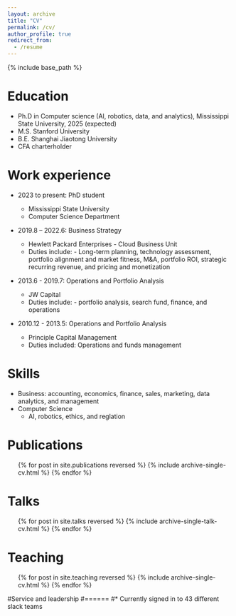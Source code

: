 ```yaml
---
layout: archive
title: "CV"
permalink: /cv/
author_profile: true
redirect_from:
  - /resume
---
```


{% include base_path %}

Education
======
* Ph.D in Computer science (AI, robotics, data, and analytics), Mississippi State University, 2025 (expected)
* M.S. Stanford University
* B.E. Shanghai Jiaotong University
* CFA charterholder

Work experience
======
* 2023 to present: PhD student 
  * Mississippi State University
  * Computer Science Department

* 2019.8 – 2022.6: Business Strategy
  * Hewlett Packard Enterprises - Cloud Business Unit
  * Duties include: -	Long-term planning, technology assessment, portfolio alignment and market fitness, M&A, portfolio ROI, strategic recurring revenue, and pricing and monetization

* 2013.6 - 2019.7: Operations and Portfolio Analysis
  * JW Capital
  * Duties include: -	portfolio analysis, search fund, finance, and operations

* 2010.12 - 2013.5: Operations and Portfolio Analysis
  * Principle Capital Management
  * Duties included: Operations and funds management
  
Skills
======
* Business: accounting, economics, finance, sales, marketing, data analytics, and management
* Computer Science
  * AI, robotics, ethics, and reglation

Publications
======
  <ul>{% for post in site.publications reversed %}
    {% include archive-single-cv.html %}
  {% endfor %}</ul>
  
Talks
======
  <ul>{% for post in site.talks reversed %}
    {% include archive-single-talk-cv.html  %}
  {% endfor %}</ul>
  
Teaching
======
  <ul>{% for post in site.teaching reversed %}
    {% include archive-single-cv.html %}
  {% endfor %}</ul>
  
#Service and leadership
#======
#* Currently signed in to 43 different slack teams
